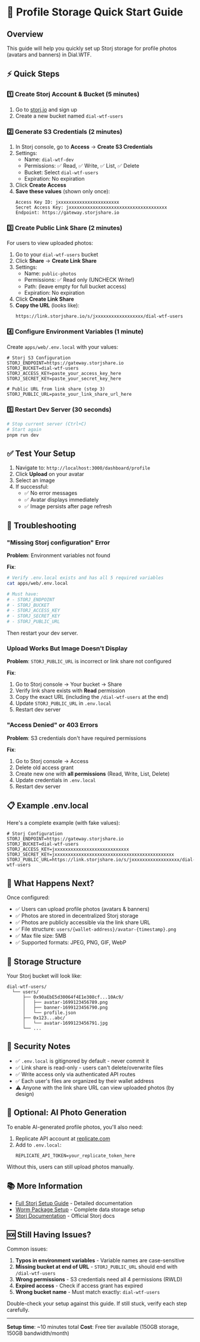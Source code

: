 # 🚀 Profile Storage Quick Start Guide

## Overview

This guide will help you quickly set up Storj storage for profile photos (avatars and banners) in Dial.WTF.

## ⚡ Quick Steps

### 1️⃣ Create Storj Account & Bucket (5 minutes)

1. Go to [storj.io](https://storj.io/) and sign up
2. Create a new bucket named `dial-wtf-users`

### 2️⃣ Generate S3 Credentials (2 minutes)

1. In Storj console, go to **Access** → **Create S3 Credentials**
2. Settings:
   - Name: `dial-wtf-dev`
   - Permissions: ✅ Read, ✅ Write, ✅ List, ✅ Delete
   - Bucket: Select `dial-wtf-users`
   - Expiration: No expiration
3. Click **Create Access**
4. **Save these values** (shown only once):
   ```
   Access Key ID: jxxxxxxxxxxxxxxxxxxxxxxx
   Secret Access Key: jxxxxxxxxxxxxxxxxxxxxxxxxxxxxxxxxxxxxx
   Endpoint: https://gateway.storjshare.io
   ```

### 3️⃣ Create Public Link Share (2 minutes)

For users to view uploaded photos:

1. Go to your `dial-wtf-users` bucket
2. Click **Share** → **Create Link Share**
3. Settings:
   - Name: `public-photos`
   - Permissions: ✅ Read only (UNCHECK Write!)
   - Path: (leave empty for full bucket access)
   - Expiration: No expiration
4. Click **Create Link Share**
5. **Copy the URL** (looks like):
   ```
   https://link.storjshare.io/s/jxxxxxxxxxxxxxxxxxx/dial-wtf-users
   ```

### 4️⃣ Configure Environment Variables (1 minute)

Create `apps/web/.env.local` with your values:

```env
# Storj S3 Configuration
STORJ_ENDPOINT=https://gateway.storjshare.io
STORJ_BUCKET=dial-wtf-users
STORJ_ACCESS_KEY=paste_your_access_key_here
STORJ_SECRET_KEY=paste_your_secret_key_here

# Public URL from link share (step 3)
STORJ_PUBLIC_URL=paste_your_link_share_url_here
```

### 5️⃣ Restart Dev Server (30 seconds)

```bash
# Stop current server (Ctrl+C)
# Start again
pnpm run dev
```

## ✅ Test Your Setup

1. Navigate to: `http://localhost:3000/dashboard/profile`
2. Click **Upload** on your avatar
3. Select an image
4. If successful:
   - ✅ No error messages
   - ✅ Avatar displays immediately
   - ✅ Image persists after page refresh

## 🚨 Troubleshooting

### "Missing Storj configuration" Error

**Problem**: Environment variables not found

**Fix**:
```bash
# Verify .env.local exists and has all 5 required variables
cat apps/web/.env.local

# Must have:
# - STORJ_ENDPOINT
# - STORJ_BUCKET
# - STORJ_ACCESS_KEY
# - STORJ_SECRET_KEY
# - STORJ_PUBLIC_URL
```

Then restart your dev server.

### Upload Works But Image Doesn't Display

**Problem**: `STORJ_PUBLIC_URL` is incorrect or link share not configured

**Fix**:
1. Go to Storj console → Your bucket → Share
2. Verify link share exists with **Read** permission
3. Copy the exact URL (including the `/dial-wtf-users` at the end)
4. Update `STORJ_PUBLIC_URL` in `.env.local`
5. Restart dev server

### "Access Denied" or 403 Errors

**Problem**: S3 credentials don't have required permissions

**Fix**:
1. Go to Storj console → Access
2. Delete old access grant
3. Create new one with **all permissions** (Read, Write, List, Delete)
4. Update credentials in `.env.local`
5. Restart dev server

## 📋 Example .env.local

Here's a complete example (with fake values):

```env
# Storj Configuration
STORJ_ENDPOINT=https://gateway.storjshare.io
STORJ_BUCKET=dial-wtf-users
STORJ_ACCESS_KEY=jxxxxxxxxxxxxxxxxxxxxxxxxxxxx
STORJ_SECRET_KEY=jxxxxxxxxxxxxxxxxxxxxxxxxxxxxxxxxxxxxxxxxxxxxx
STORJ_PUBLIC_URL=https://link.storjshare.io/s/jxxxxxxxxxxxxxxxxxx/dial-wtf-users
```

## 🎯 What Happens Next?

Once configured:

- ✅ Users can upload profile photos (avatars & banners)
- ✅ Photos are stored in decentralized Storj storage
- ✅ Photos are publicly accessible via the link share URL
- ✅ File structure: `users/{wallet-address}/avatar-{timestamp}.png`
- ✅ Max file size: 5MB
- ✅ Supported formats: JPEG, PNG, GIF, WebP

## 📁 Storage Structure

Your Storj bucket will look like:

```
dial-wtf-users/
  └── users/
      ├── 0x90aEbE5d30064f4E1e308cf...10Ac9/
      │   ├── avatar-1699123456789.png
      │   ├── banner-1699123456790.png
      │   └── profile.json
      ├── 0x123...abc/
      │   └── avatar-1699123456791.jpg
      └── ...
```

## 🔐 Security Notes

- ✅ `.env.local` is gitignored by default - never commit it
- ✅ Link share is read-only - users can't delete/overwrite files
- ✅ Write access only via authenticated API routes
- ✅ Each user's files are organized by their wallet address
- ⚠️ Anyone with the link share URL can view uploaded photos (by design)

## 🎨 Optional: AI Photo Generation

To enable AI-generated profile photos, you'll also need:

1. Replicate API account at [replicate.com](https://replicate.com/)
2. Add to `.env.local`:
   ```env
   REPLICATE_API_TOKEN=your_replicate_token_here
   ```

Without this, users can still upload photos manually.

## 📚 More Information

- [Full Storj Setup Guide](./STORJ_PROFILE_SETUP.md) - Detailed documentation
- [Worm Package Setup](./WORM_SETUP.md) - Complete data storage setup
- [Storj Documentation](https://docs.storj.io/) - Official Storj docs

## 🆘 Still Having Issues?

Common issues:

1. **Typos in environment variables** - Variable names are case-sensitive
2. **Missing bucket at end of URL** - `STORJ_PUBLIC_URL` should end with `/dial-wtf-users`
3. **Wrong permissions** - S3 credentials need all 4 permissions (RWLD)
4. **Expired access** - Check if access grant has expired
5. **Wrong bucket name** - Must match exactly: `dial-wtf-users`

Double-check your setup against this guide. If still stuck, verify each step carefully.

---

**Setup time**: ~10 minutes total
**Cost**: Free tier available (150GB storage, 150GB bandwidth/month)

